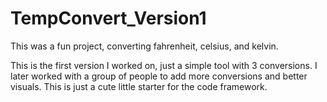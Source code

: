 # TempConvert_Version1
This was a fun project, converting fahrenheit, celsius, and kelvin.

This is the first version I worked on, just a simple tool with 3 conversions. 
I later worked with a group of people to add more conversions and better visuals. 
This is just a cute little starter for the code framework.
